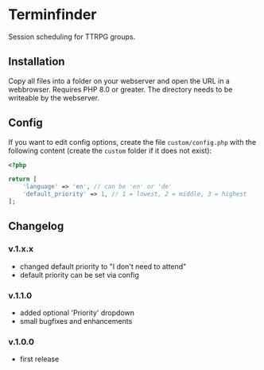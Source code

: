 # Terminfinder

Session scheduling for TTRPG groups.

## Installation

Copy all files into a folder on your webserver and open the URL in a webbrowser. Requires PHP 8.0 or greater. The directory needs to be writeable by the webserver.

## Config

If you want to edit config options, create the file `custom/config.php` with the following content (create the `custom` folder if it does not exist):

```php
<?php

return [
	'language' => 'en', // can be 'en' or 'de'
	'default_priority' => 1, // 1 = lowest, 2 = middle, 3 = highest
];

```

## Changelog

### v.1.x.x

- changed default priority to "I don't need to attend"
- default priority can be set via config

### v.1.1.0

- added optional 'Priority' dropdown
- small bugfixes and enhancements

### v.1.0.0

- first release
